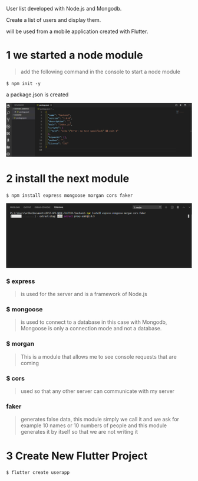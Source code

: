 
User list developed with Node.js and Mongodb.
 
Create a list of users and display them.

will be used from a mobile application created with Flutter.




# 1 we started a node module


>add the following command in the console to start a node module

`$ npm init -y`


a package.json is created


![](/IMG/json.png)


# 2 install the next module


`$ npm install express mongoose morgan cors faker`

![](/IMG/modules.png)

### $ express
> is used for the server and is a framework of Node.js


### $ mongoose
> is used to connect to a database in this case with Mongodb, Mongoose is only a connection mode and not a database. 


### $ morgan
> This is a module that allows me to see console requests that are coming


### $ cors
> used so that any other server can communicate with my server


### faker
> generates false data, this module simply we call it and we ask for example 10 names or 10 numbers of people and this module generates it by itself so that we are not writing it


# 3 Create New Flutter Project

`$ flutter create userapp`



